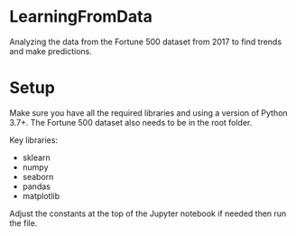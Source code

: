 # LearningFromData

Analyzing the data from the Fortune 500 dataset from 2017 to find trends and make predictions.

# Setup

Make sure you have all the required libraries and using a version of Python 3.7+. The Fortune 500 dataset also needs to be in the root folder.

Key libraries:
- sklearn
- numpy
- seaborn
- pandas
- matplotlib

Adjust the constants at the top of the Jupyter notebook if needed then run the file.
